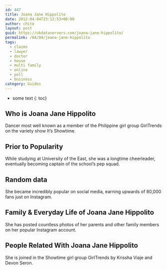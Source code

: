 ```yaml
---
id: 447
title: Joana Jane Hippolito
date: 2012-04-04T23:12:53+00:00
author: chito
layout: post
guid: https://ukdataservers.com/joana-jane-hippolito/
permalink: /04/04/joana-jane-hippolito
tags:
  - claims
  - lawyer
  - doctor
  - house
  - multi family
  - online
  - poll
  - business
category: Guides
---
```


* some text
{: toc}


## Who is  Joana Jane Hippolito
                  
                  
                  
Dancer most well known as a member of the Philippine girl group GirlTrends on the variety show It&#8217;s Showtime. 
                  
                
                
                
## Prior to Popularity 
                  
                  
                  
While studying at University of the East, she was a longtime cheerleader, eventually becoming captain of the school&#8217;s pep squad. 
                  
                
                
                
## Random data 
                  
                  
                  
She became incredibly popular on social media, earning upwards of 80,000 fans just on Instagram.  
                  
                
                
                
## Family & Everyday Life of Joana Jane Hippolito
                  
                  
                  
She has posted countless photos of her parents and other family members on her popular Instagram account. 
                  
                
                
                
## People Related With  Joana Jane Hippolito
                  
                  
                  
She is joined in the Showtime girl group GirlTrends by Krissha Viaje and Devon Seron. 
                  
                
              
            
          
          
          
    
    
  
